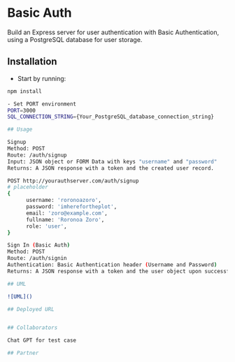 # Basic Auth

Build an Express server for user authentication with Basic Authentication, using a PostgreSQL database for user storage.

## Installation

- Start by running:

```bash
npm install

- Set PORT environment
PORT=3000
SQL_CONNECTION_STRING={Your_PostgreSQL_database_connection_string}

## Usage

Signup
Method: POST
Route: /auth/signup
Input: JSON object or FORM Data with keys "username" and "password"
Returns: A JSON response with a token and the created user record.

POST http://yourauthserver.com/auth/signup 
# placeholder
{
      username: 'roronoazoro',
      password: 'imherefortheplot',
      email: 'zoro@example.com',
      fullname: 'Roronoa Zoro',
      role: 'user',
}

Sign In (Basic Auth)
Method: POST
Route: /auth/signin
Authentication: Basic Authentication header (Username and Password)
Returns: A JSON response with a token and the user object upon successful login.

## UML

![UML]()

## Deployed URL


## Collaborators

Chat GPT for test case

## Partner
